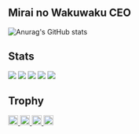 ## Mirai no Wakuwaku CEO

![Anurag's GitHub stats](https://github-readme-stats.vercel.app/api?username=anuraghazra&hide=contribs,prs)

## Stats
![](http://github-profile-summary-cards.vercel.app/api/cards/profile-details?username=tomohiko9090&theme=gruvbox)
![](http://github-profile-summary-cards.vercel.app/api/cards/repos-per-language?username=tomohiko9090&theme=gruvbox)
![](http://github-profile-summary-cards.vercel.app/api/cards/most-commit-language?username=tomohiko9090&theme=gruvbox)
![](http://github-profile-summary-cards.vercel.app/api/cards/stats?username=tomohiko9090&theme=gruvbox)
![](http://github-profile-summary-cards.vercel.app/api/cards/productive-time?username=tomohiko9090&theme=gruvbox&utcOffset=9)

## Trophy

<p align="left">
  <a href="https://github.com/Keichan15">
    <img height="20" src="https://komarev.com/ghpvc/?username=tomohiko9090" />
  </a>
  <a href="https://github.com/Keichan15">
    <img height="20" src="https://img.shields.io/github/followers/tomohiko9090?label=follow&logo=github&style=flat" />
  </a>
  <a href="http://qiita.com/Keichan_15">
    <img height="20" src="https://qiita-badge.apiapi.app/s/tomohiko9090/posts.svg" />
  </a>
  <a href="http://qiita.com/Keichan_15">
    <img height="20" src="https://qiita-badge.apiapi.app/s/tomohiko9090/contributions.svg" />
  </a>
</p>

